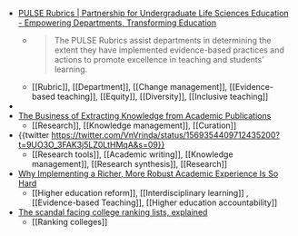- [PULSE Rubrics | Partnership for Undergraduate Life Sciences Education - Empowering Departments, Transforming Education](https://pulse-community.org/rubrics)
	- >The PULSE Rubrics assist departments in determining the extent they have implemented evidence-based practices and actions to promote excellence in teaching and students’ learning.
	- [[Rubric]], [[Department]], [[Change management]], [[Evidence-based teaching]], [[Equity]], [[Diversity]], [[Inclusive teaching]]
-
- [The Business of Extracting Knowledge from Academic Publications](https://markusstrasser.org/extracting-knowledge-from-literature/)
	- [[Research]], [[Knowledge management]], [[Curation]]
- {{twitter https://twitter.com/VnVrinda/status/1569354409712435200?t=9UO3O_3FAK3j5LZ0LtHMqA&s=09}}
	- [[Research tools]], [[Academic writing]], [[Knowledge management]], [[Research synthesis]], [[Research]]
- [Why Implementing a Richer, More Robust Academic Experience Is So Hard](https://www.insidehighered.com/blogs/higher-ed-gamma/why-implementing-richer-more-robust-academic-experience-so-hard)
	- [[Higher education reform]], [[Interdisciplinary learning]] , [[Evidence-based Teaching]], [[Higher education accountability]]
- [The scandal facing college ranking lists, explained](https://thehill.com/changing-america/enrichment/education/3641004-the-scandal-facing-college-ranking-lists-explained/)
	- [[Ranking colleges]]